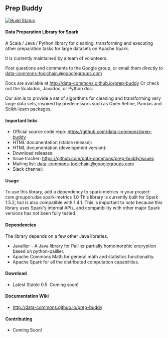 ## Prep Buddy 
[![Build Status](https://travis-ci.org/data-commons/prep-buddy.svg?branch=master)](https://travis-ci.org/data-commons/prep-buddy)
#### Data Preparation Library for Spark

A Scala / Java / Python library for cleaning, transforming and executing other preparation tasks for large datasets on Apache Spark.

It is currently maintained by a team of volunteers.

Post questions and comments to the Google group, or email them directly to data-commons-toolchain.@googlegroups.com

Docs are available at http://data-commons.github.io/prep-buddy
Or check out the Scaladoc, Javadoc, or Python doc.

Our aim is to provide a set of algorithms for cleaning and transforming very large data sets, inspired by predecessors such as Open Refine, Pandas and Scikit-learn packages.

#### Important links

- Official source code repo: https://github.com/data-commons/prep-buddy
- HTML documentation (stable release): 
- HTML documentation (development version): 
- Download releases: 
- Issue tracker: https://github.com/data-commons/prep-buddy/issues
- Mailing list: data-commons-toolchain.@googlegroups.com
- Slack channel: 

#### Usage
To use this library, add a dependency to spark-metrics in your project:
<dependency>
    <groupId>com.groupon.dse</groupId>
    <artifactId>spark-metrics</artifactId>
    <version>1.0</version>
</dependency>
This library is currently built for Spark 1.5.2, but is also compatible with 1.4.1. This is important to note because this library uses Spark's internal APIs, and compatibility with other major Spark versions has not been fully tested.

#### Dependencies
The library depends on a few other Java libraries.

- Javallier - A Java library for Paillier partially homomorphic encryption based on python-paillier.
- Apache Commons Math for general math and statistics functionality.
- Apache Spark for all the distributed computation capabilities.

#### Download

- Latest Stable 0.5. Coming soon!

#### Documentation Wiki
- http://data-commons.github.io/prep-buddy

#### Contributing
- Coming Soon!

